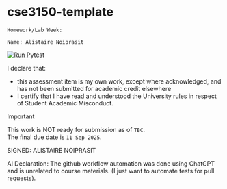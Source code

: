 # cse3150-template
`Homework/Lab Week: `

`Name: Alistaire Noiprasit`

[![Run Pytest](https://github.com/alistairenoiprasit/cse3150_hw_2/actions/workflows/pytest.yaml/badge.svg)](https://github.com/alistairenoiprasit/cse3150_hw_2/actions/workflows/pytest.yaml)

I declare that:
- this assessment item is my own work, except where acknowledged, and has not been submitted for
academic credit elsewhere
- I certify that I have read and understood the University rules in respect of Student Academic
Misconduct.

<!--
> This work is ready for submission as of `Day XX Month 2025`. <br>
> This work is NOT ready for submission as of `Day XX MONTH 2025`. <br>
-->
> [!IMPORTANT]
> This work is NOT ready for submission as of `TBC`. <br>
> The final due date is `11 Sep 2025`.

SIGNED: ALISTAIRE NOIPRASIT

AI Declaration:
The github workflow automation was done using ChatGPT and is unrelated to course materials. 
(I just want to automate tests for pull requests).

